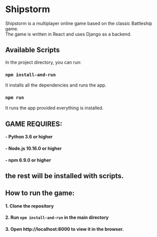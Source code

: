 # Shipstorm

Shipstorm is a multiplayer online game based on the classic Battleship game.\
The game is written in React and uses Django as a backend.

## Available Scripts

In the project directory, you can run:

### `npm install-and-run`

It installs all the dependencies and runs the app.

### `npm run`

It runs the app provided everything is installed.

## GAME REQUIRES:
#### - Python 3.6 or higher
#### - Node.js 10.16.0 or higher
#### - npm 6.9.0 or higher

## the rest will be installed with scripts.

## How to run the game:
#### 1. Clone the repository
#### 2. Run `npm install-and-run` in the main directory
#### 3. Open http://localhost:8000 to view it in the browser.
